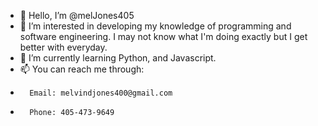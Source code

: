 - 👋 Hello, I’m @melJones405
- 👀 I’m interested in developing my knowledge of programming and software engineering. I may not know what I'm doing exactly but I get better with everyday.
- 🌱 I’m currently learning Python, and Javascript.
- 📫 You can reach me through:
-       Email: melvindjones400@gmail.com
-       Phone: 405-473-9649

<!---
melJones405/melJones405 is a ✨ special ✨ repository because its `README.md` (this file) appears on your GitHub profile.
You can click the Preview link to take a look at your changes.
**- 💞️ I’m looking to collaborate on ...**
--->
